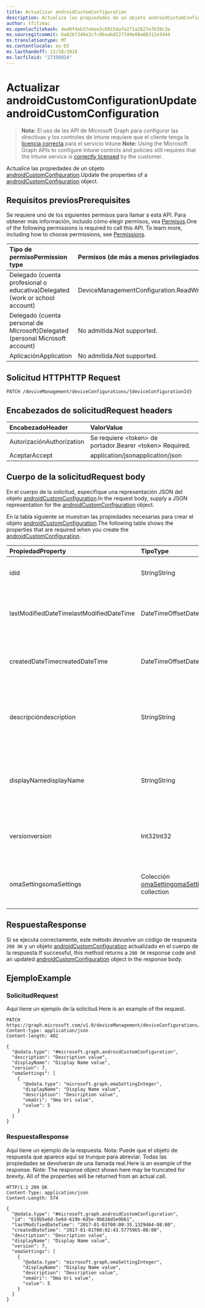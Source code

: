 ```yaml
---
title: Actualizar androidCustomConfiguration
description: Actualice las propiedades de un objeto androidCustomConfiguration.
author: tfitzmac
ms.openlocfilehash: 4ed0f4eb37ebee3c6915dafe271a2827e7b39c3e
ms.sourcegitcommit: 6a82bf240a3cfc0baabd227349e08a08311e3d44
ms.translationtype: MT
ms.contentlocale: es-ES
ms.lasthandoff: 12/18/2018
ms.locfileid: "27356024"
---
```

# <a name="update-androidcustomconfiguration"></a><span data-ttu-id="b3780-103">Actualizar androidCustomConfiguration</span><span class="sxs-lookup"><span data-stu-id="b3780-103">Update androidCustomConfiguration</span></span>

> <span data-ttu-id="b3780-104">**Nota:** El uso de las API de Microsoft Graph para configurar las directivas y los controles de Intune requiere que el cliente tenga la [licencia correcta](https://go.microsoft.com/fwlink/?linkid=839381) para el servicio Intune.</span><span class="sxs-lookup"><span data-stu-id="b3780-104">**Note:** Using the Microsoft Graph APIs to configure Intune controls and policies still requires that the Intune service is [correctly licensed](https://go.microsoft.com/fwlink/?linkid=839381) by the customer.</span></span>

<span data-ttu-id="b3780-105">Actualice las propiedades de un objeto [androidCustomConfiguration](../resources/intune-deviceconfig-androidcustomconfiguration.md).</span><span class="sxs-lookup"><span data-stu-id="b3780-105">Update the properties of a [androidCustomConfiguration](../resources/intune-deviceconfig-androidcustomconfiguration.md) object.</span></span>
## <a name="prerequisites"></a><span data-ttu-id="b3780-106">Requisitos previos</span><span class="sxs-lookup"><span data-stu-id="b3780-106">Prerequisites</span></span>
<span data-ttu-id="b3780-p101">Se requiere uno de los siguientes permisos para llamar a esta API. Para obtener más información, incluido cómo elegir permisos, vea [Permisos](/graph/permissions-reference).</span><span class="sxs-lookup"><span data-stu-id="b3780-p101">One of the following permissions is required to call this API. To learn more, including how to choose permissions, see [Permissions](/graph/permissions-reference).</span></span>

|<span data-ttu-id="b3780-109">Tipo de permiso</span><span class="sxs-lookup"><span data-stu-id="b3780-109">Permission type</span></span>|<span data-ttu-id="b3780-110">Permisos (de más a menos privilegiados)</span><span class="sxs-lookup"><span data-stu-id="b3780-110">Permissions (from most to least privileged)</span></span>|
|:---|:---|
|<span data-ttu-id="b3780-111">Delegado (cuenta profesional o educativa)</span><span class="sxs-lookup"><span data-stu-id="b3780-111">Delegated (work or school account)</span></span>|<span data-ttu-id="b3780-112">DeviceManagementConfiguration.ReadWrite.All</span><span class="sxs-lookup"><span data-stu-id="b3780-112">DeviceManagementConfiguration.ReadWrite.All</span></span>|
|<span data-ttu-id="b3780-113">Delegado (cuenta personal de Microsoft)</span><span class="sxs-lookup"><span data-stu-id="b3780-113">Delegated (personal Microsoft account)</span></span>|<span data-ttu-id="b3780-114">No admitida.</span><span class="sxs-lookup"><span data-stu-id="b3780-114">Not supported.</span></span>|
|<span data-ttu-id="b3780-115">Aplicación</span><span class="sxs-lookup"><span data-stu-id="b3780-115">Application</span></span>|<span data-ttu-id="b3780-116">No admitida.</span><span class="sxs-lookup"><span data-stu-id="b3780-116">Not supported.</span></span>|

## <a name="http-request"></a><span data-ttu-id="b3780-117">Solicitud HTTP</span><span class="sxs-lookup"><span data-stu-id="b3780-117">HTTP Request</span></span>
<!-- {
  "blockType": "ignored"
}
-->
``` http
PATCH /deviceManagement/deviceConfigurations/{deviceConfigurationId}
```

## <a name="request-headers"></a><span data-ttu-id="b3780-118">Encabezados de solicitud</span><span class="sxs-lookup"><span data-stu-id="b3780-118">Request headers</span></span>
|<span data-ttu-id="b3780-119">Encabezado</span><span class="sxs-lookup"><span data-stu-id="b3780-119">Header</span></span>|<span data-ttu-id="b3780-120">Valor</span><span class="sxs-lookup"><span data-stu-id="b3780-120">Value</span></span>|
|:---|:---|
|<span data-ttu-id="b3780-121">Autorización</span><span class="sxs-lookup"><span data-stu-id="b3780-121">Authorization</span></span>|<span data-ttu-id="b3780-122">Se requiere &lt;token&gt; de portador.</span><span class="sxs-lookup"><span data-stu-id="b3780-122">Bearer &lt;token&gt; Required.</span></span>|
|<span data-ttu-id="b3780-123">Aceptar</span><span class="sxs-lookup"><span data-stu-id="b3780-123">Accept</span></span>|<span data-ttu-id="b3780-124">application/json</span><span class="sxs-lookup"><span data-stu-id="b3780-124">application/json</span></span>|

## <a name="request-body"></a><span data-ttu-id="b3780-125">Cuerpo de la solicitud</span><span class="sxs-lookup"><span data-stu-id="b3780-125">Request body</span></span>
<span data-ttu-id="b3780-126">En el cuerpo de la solicitud, especifique una representación JSON del objeto [androidCustomConfiguration](../resources/intune-deviceconfig-androidcustomconfiguration.md).</span><span class="sxs-lookup"><span data-stu-id="b3780-126">In the request body, supply a JSON representation for the [androidCustomConfiguration](../resources/intune-deviceconfig-androidcustomconfiguration.md) object.</span></span>

<span data-ttu-id="b3780-127">En la tabla siguiente se muestran las propiedades necesarias para crear el objeto [androidCustomConfiguration](../resources/intune-deviceconfig-androidcustomconfiguration.md).</span><span class="sxs-lookup"><span data-stu-id="b3780-127">The following table shows the properties that are required when you create the [androidCustomConfiguration](../resources/intune-deviceconfig-androidcustomconfiguration.md).</span></span>

|<span data-ttu-id="b3780-128">Propiedad</span><span class="sxs-lookup"><span data-stu-id="b3780-128">Property</span></span>|<span data-ttu-id="b3780-129">Tipo</span><span class="sxs-lookup"><span data-stu-id="b3780-129">Type</span></span>|<span data-ttu-id="b3780-130">Descripción</span><span class="sxs-lookup"><span data-stu-id="b3780-130">Description</span></span>|
|:---|:---|:---|
|<span data-ttu-id="b3780-131">id</span><span class="sxs-lookup"><span data-stu-id="b3780-131">id</span></span>|<span data-ttu-id="b3780-132">String</span><span class="sxs-lookup"><span data-stu-id="b3780-132">String</span></span>|<span data-ttu-id="b3780-133">Clave de la entidad.</span><span class="sxs-lookup"><span data-stu-id="b3780-133">Key of the entity.</span></span> <span data-ttu-id="b3780-134">Heredado de [deviceConfiguration](../resources/intune-deviceconfig-deviceconfiguration.md)</span><span class="sxs-lookup"><span data-stu-id="b3780-134">Inherited from [deviceConfiguration](../resources/intune-deviceconfig-deviceconfiguration.md)</span></span>|
|<span data-ttu-id="b3780-135">lastModifiedDateTime</span><span class="sxs-lookup"><span data-stu-id="b3780-135">lastModifiedDateTime</span></span>|<span data-ttu-id="b3780-136">DateTimeOffset</span><span class="sxs-lookup"><span data-stu-id="b3780-136">DateTimeOffset</span></span>|<span data-ttu-id="b3780-137">Fecha y hora en la que se modificó el objeto por última vez.</span><span class="sxs-lookup"><span data-stu-id="b3780-137">DateTime the object was last modified.</span></span> <span data-ttu-id="b3780-138">Heredado de [deviceConfiguration](../resources/intune-deviceconfig-deviceconfiguration.md)</span><span class="sxs-lookup"><span data-stu-id="b3780-138">Inherited from [deviceConfiguration](../resources/intune-deviceconfig-deviceconfiguration.md)</span></span>|
|<span data-ttu-id="b3780-139">createdDateTime</span><span class="sxs-lookup"><span data-stu-id="b3780-139">createdDateTime</span></span>|<span data-ttu-id="b3780-140">DateTimeOffset</span><span class="sxs-lookup"><span data-stu-id="b3780-140">DateTimeOffset</span></span>|<span data-ttu-id="b3780-141">Fecha y hora en la que se creó el objeto.</span><span class="sxs-lookup"><span data-stu-id="b3780-141">DateTime the object was created.</span></span> <span data-ttu-id="b3780-142">Heredado de [deviceConfiguration](../resources/intune-deviceconfig-deviceconfiguration.md)</span><span class="sxs-lookup"><span data-stu-id="b3780-142">Inherited from [deviceConfiguration](../resources/intune-deviceconfig-deviceconfiguration.md)</span></span>|
|<span data-ttu-id="b3780-143">descripción</span><span class="sxs-lookup"><span data-stu-id="b3780-143">description</span></span>|<span data-ttu-id="b3780-144">String</span><span class="sxs-lookup"><span data-stu-id="b3780-144">String</span></span>|<span data-ttu-id="b3780-145">Descripción proporcionada por el administrador de la configuración del dispositivo.</span><span class="sxs-lookup"><span data-stu-id="b3780-145">Admin provided description of the Device Configuration.</span></span> <span data-ttu-id="b3780-146">Heredado de [deviceConfiguration](../resources/intune-deviceconfig-deviceconfiguration.md)</span><span class="sxs-lookup"><span data-stu-id="b3780-146">Inherited from [deviceConfiguration](../resources/intune-deviceconfig-deviceconfiguration.md)</span></span>|
|<span data-ttu-id="b3780-147">displayName</span><span class="sxs-lookup"><span data-stu-id="b3780-147">displayName</span></span>|<span data-ttu-id="b3780-148">String</span><span class="sxs-lookup"><span data-stu-id="b3780-148">String</span></span>|<span data-ttu-id="b3780-149">Nombre proporcionado por el administrador de la configuración del dispositivo.</span><span class="sxs-lookup"><span data-stu-id="b3780-149">Admin provided name of the device configuration.</span></span> <span data-ttu-id="b3780-150">Heredado de [deviceConfiguration](../resources/intune-deviceconfig-deviceconfiguration.md)</span><span class="sxs-lookup"><span data-stu-id="b3780-150">Inherited from [deviceConfiguration](../resources/intune-deviceconfig-deviceconfiguration.md)</span></span>|
|<span data-ttu-id="b3780-151">version</span><span class="sxs-lookup"><span data-stu-id="b3780-151">version</span></span>|<span data-ttu-id="b3780-152">Int32</span><span class="sxs-lookup"><span data-stu-id="b3780-152">Int32</span></span>|<span data-ttu-id="b3780-153">Versión de la configuración del dispositivo.</span><span class="sxs-lookup"><span data-stu-id="b3780-153">Version of the device configuration.</span></span> <span data-ttu-id="b3780-154">Heredado de [deviceConfiguration](../resources/intune-deviceconfig-deviceconfiguration.md)</span><span class="sxs-lookup"><span data-stu-id="b3780-154">Inherited from [deviceConfiguration](../resources/intune-deviceconfig-deviceconfiguration.md)</span></span>|
|<span data-ttu-id="b3780-155">omaSettings</span><span class="sxs-lookup"><span data-stu-id="b3780-155">omaSettings</span></span>|<span data-ttu-id="b3780-156">Colección [omaSetting](../resources/intune-deviceconfig-omasetting.md)</span><span class="sxs-lookup"><span data-stu-id="b3780-156">[omaSetting](../resources/intune-deviceconfig-omasetting.md) collection</span></span>|<span data-ttu-id="b3780-157">Configuración de OMA.</span><span class="sxs-lookup"><span data-stu-id="b3780-157">OMA settings.</span></span> <span data-ttu-id="b3780-158">Esta colección puede contener un máximo de 1000 elementos.</span><span class="sxs-lookup"><span data-stu-id="b3780-158">This collection can contain a maximum of 1000 elements.</span></span>|



## <a name="response"></a><span data-ttu-id="b3780-159">Respuesta</span><span class="sxs-lookup"><span data-stu-id="b3780-159">Response</span></span>
<span data-ttu-id="b3780-160">Si se ejecuta correctamente, este método devuelve un código de respuesta `200 OK` y un objeto [androidCustomConfiguration](../resources/intune-deviceconfig-androidcustomconfiguration.md) actualizado en el cuerpo de la respuesta.</span><span class="sxs-lookup"><span data-stu-id="b3780-160">If successful, this method returns a `200 OK` response code and an updated [androidCustomConfiguration](../resources/intune-deviceconfig-androidcustomconfiguration.md) object in the response body.</span></span>

## <a name="example"></a><span data-ttu-id="b3780-161">Ejemplo</span><span class="sxs-lookup"><span data-stu-id="b3780-161">Example</span></span>
### <a name="request"></a><span data-ttu-id="b3780-162">Solicitud</span><span class="sxs-lookup"><span data-stu-id="b3780-162">Request</span></span>
<span data-ttu-id="b3780-163">Aquí tiene un ejemplo de la solicitud.</span><span class="sxs-lookup"><span data-stu-id="b3780-163">Here is an example of the request.</span></span>
``` http
PATCH https://graph.microsoft.com/v1.0/deviceManagement/deviceConfigurations/{deviceConfigurationId}
Content-type: application/json
Content-length: 402

{
  "@odata.type": "#microsoft.graph.androidCustomConfiguration",
  "description": "Description value",
  "displayName": "Display Name value",
  "version": 7,
  "omaSettings": [
    {
      "@odata.type": "microsoft.graph.omaSettingInteger",
      "displayName": "Display Name value",
      "description": "Description value",
      "omaUri": "Oma Uri value",
      "value": 5
    }
  ]
}
```

### <a name="response"></a><span data-ttu-id="b3780-164">Respuesta</span><span class="sxs-lookup"><span data-stu-id="b3780-164">Response</span></span>
<span data-ttu-id="b3780-p109">Aquí tiene un ejemplo de la respuesta. Nota: Puede que el objeto de respuesta que aparece aquí se trunque para abreviar. Todas las propiedades se devolverán de una llamada real.</span><span class="sxs-lookup"><span data-stu-id="b3780-p109">Here is an example of the response. Note: The response object shown here may be truncated for brevity. All of the properties will be returned from an actual call.</span></span>
``` http
HTTP/1.1 200 OK
Content-Type: application/json
Content-Length: 574

{
  "@odata.type": "#microsoft.graph.androidCustomConfiguration",
  "id": "619b5e6d-5e6d-619b-6d5e-9b616d5e9b61",
  "lastModifiedDateTime": "2017-01-01T00:00:35.1329464-08:00",
  "createdDateTime": "2017-01-01T00:02:43.5775965-08:00",
  "description": "Description value",
  "displayName": "Display Name value",
  "version": 7,
  "omaSettings": [
    {
      "@odata.type": "microsoft.graph.omaSettingInteger",
      "displayName": "Display Name value",
      "description": "Description value",
      "omaUri": "Oma Uri value",
      "value": 5
    }
  ]
}
```



